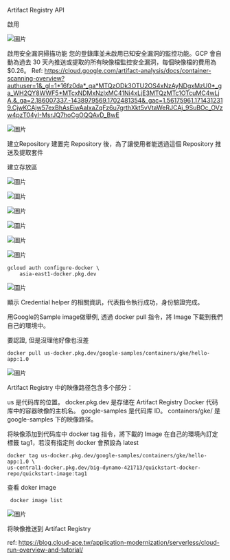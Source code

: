 Artifact Registry API

啟用

![圖片](https://github.com/comtw2005/GoogleCLI/assets/46416652/25937d46-0a5e-449e-a361-fe312a0aaebf)


啟用安全漏洞掃描功能
您的登錄庫並未啟用已知安全漏洞的監控功能。GCP 會自動為過去 30 天內推送或提取的所有映像檔監控安全漏洞，每個映像檔的費用為 $0.26。
Ref: https://cloud.google.com/artifact-analysis/docs/container-scanning-overview?authuser=1&_gl=1*16fz0da*_ga*MTQzODk3OTU2OS4xNzAyNDgxMzU0*_ga_WH2QY8WWF5*MTcxNDMxNzIxMC41Ni4xLjE3MTQzMTc1OTcuMC4wLjA.&_ga=2.186007337.-1438979569.1702481354&_gac=1.56175961.1714312319.CjwKCAjw57exBhAsEiwAaIxaZqFz6u7grthXkt5vVtaWeRJCAj_9SuBOc_OVzw4pzT04yI-MsrJQ7hoCgOQQAvD_BwE

![圖片](https://github.com/comtw2005/GoogleCLI/assets/46416652/d71917e4-6626-4a6b-9e5e-af8554907447)

建立Repository 
建置完 Repository 後，為了讓使用者能透過這個 Repository 推送及提取套件

建立存放區

![圖片](https://github.com/comtw2005/GoogleCLI/assets/46416652/8a9949e9-1b0a-4af6-89d9-907880fcfccb)

![圖片](https://github.com/comtw2005/GoogleCLI/assets/46416652/94d09a7e-0a2b-4760-a53e-914240cbe263)

![圖片](https://github.com/comtw2005/GoogleCLI/assets/46416652/e71cfcc2-de9e-4191-9876-8d196bfe1244)

![圖片](https://github.com/comtw2005/GoogleCLI/assets/46416652/69efe6a9-7c2a-4d1c-9917-b8a414884540)

![圖片](https://github.com/comtw2005/GoogleCLI/assets/46416652/c3a9b1bc-0751-497d-8ba7-315d3720c7e7)

![圖片](https://github.com/comtw2005/GoogleCLI/assets/46416652/3799f89b-15d9-4fb1-9dc5-e8242d81644c)

```
gcloud auth configure-docker \
    asia-east1-docker.pkg.dev
```
![圖片](https://github.com/comtw2005/GoogleCLI/assets/46416652/43f519d7-9b34-4a6c-a8de-bec6ad4929a4)

顯示 Credential helper 的相關資訊，代表指令執行成功，身份驗證完成。


用Google的Sample image做舉例, 透過 docker pull 指令，將 Image 下載到我們自己的環境中。

要認證, 但是沒理他好像也沒差

```
docker pull us-docker.pkg.dev/google-samples/containers/gke/hello-app:1.0
```

![圖片](https://github.com/comtw2005/GoogleCLI/assets/46416652/27bc6784-75be-4cf0-966a-4ef9daa40d02)

Artifact Registry 中的映像路径包含多个部分：

us 是代码库的位置。
docker.pkg.dev 是存储在 Artifact Registry Docker 代码库中的容器映像的主机名。
google-samples 是代码库 ID。
containers/gke/ 是 google-samples 下的映像路径。

将映像添加到代码库中
docker tag 指令，將下載的 Image 在自己的環境內訂定標籤 tag1，若沒有指定則 docker 會預設為 latest

```
docker tag us-docker.pkg.dev/google-samples/containers/gke/hello-app:1.0 \
us-central1-docker.pkg.dev/big-dynamo-421713/quickstart-docker-repo/quickstart-image:tag1
```
查看 doker image

```
 docker image list
```

![圖片](https://github.com/comtw2005/GoogleCLI/assets/46416652/8564857a-0c93-4d5e-8bc7-7592851f70af)


将映像推送到 Artifact Registry  






























ref: https://blog.cloud-ace.tw/application-modernization/serverless/cloud-run-overview-and-tutorial/
